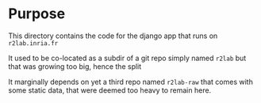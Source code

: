 # Purpose

This directory contains the code for the django app that runs on `r2lab.inria.fr` 

It used to be co-located as a subdir of a git repo simply named `r2lab` but that was growing too big, hence the split

It marginally depends on yet a third repo named `r2lab-raw` that comes with some static data, that were deemed too heavy to remain here.

